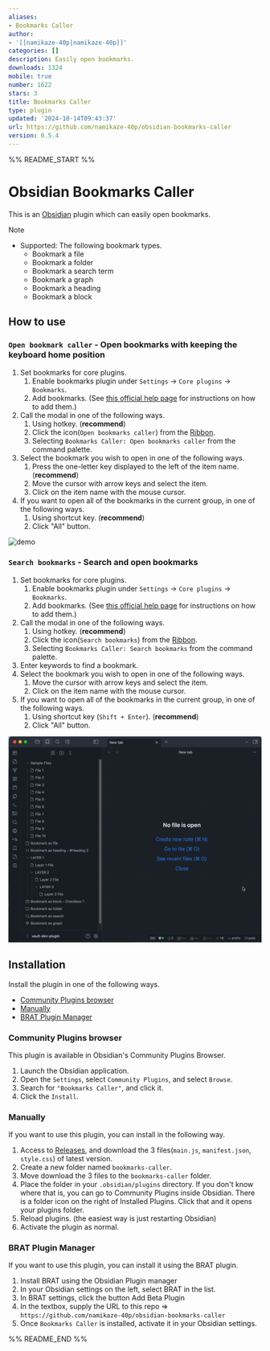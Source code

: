 ```yaml
---
aliases:
- Bookmarks Caller
author:
- '[[namikaze-40p|namikaze-40p]]'
categories: []
description: Easily open bookmarks.
downloads: 1324
mobile: true
number: 1622
stars: 3
title: Bookmarks Caller
type: plugin
updated: '2024-10-14T09:43:37'
url: https://github.com/namikaze-40p/obsidian-bookmarks-caller
version: 0.5.4
---
```


%% README_START %%

# Obsidian Bookmarks Caller

This is an [Obsidian](https://obsidian.md/) plugin which can easily open bookmarks.

> [!NOTE]
>
> - Supported: The following bookmark types.
>   - Bookmark a file
>   - Bookmark a folder
>   - Bookmark a search term
>   - Bookmark a graph
>   - Bookmark a heading
>   - Bookmark a block

## How to use

### `Open bookmark caller` - Open bookmarks with keeping the keyboard home position

1. Set bookmarks for core plugins.
    1. Enable bookmarks plugin under `Settings` → `Core plugins` → `Bookmarks`.
    1. Add bookmarks. (See [this official help page](https://help.obsidian.md/Plugins/Bookmarks) for instructions on how to add them.)
1. Call the modal in one of the following ways.
    1. Using hotkey. (**recommend**)
    1. Click the icon(`Open bookmarks caller`) from the [Ribbon](https://help.obsidian.md/User+interface/Ribbon).
    1. Selecting `Bookmarks Caller: Open bookmarks caller` from the command palette.
1. Select the bookmark you wish to open in one of the following ways.
    1. Press the one-letter key displayed to the left of the item name. (**recommend**)
    1. Move the cursor with arrow keys and select the item.
    1. Click on the item name with the mouse cursor.
1. If you want to open all of the bookmarks in the current group, in one of the following ways.
    1. Using shortcut key. (**recommend**)
    1. Click "All" button.

![demo](https://raw.githubusercontent.com/namikaze-40p/obsidian-bookmarks-caller/main/demo/open-bookmarks.gif)

### `Search bookmarks` - Search and open bookmarks

1. Set bookmarks for core plugins.
    1. Enable bookmarks plugin under `Settings` → `Core plugins` → `Bookmarks`.
    1. Add bookmarks. (See [this official help page](https://help.obsidian.md/Plugins/Bookmarks) for instructions on how to add them.)
1. Call the modal in one of the following ways.
    1. Using hotkey. (**recommend**)
    1. Click the icon(`Search bookmarks`) from the [Ribbon](https://help.obsidian.md/User+interface/Ribbon).
    1. Selecting `Bookmarks Caller: Search bookmarks` from the command palette.
1. Enter keywords to find a bookmark.
1. Select the bookmark you wish to open in one of the following ways.
    1. Move the cursor with arrow keys and select the item.
    1. Click on the item name with the mouse cursor.
1. If you want to open all of the bookmarks in the current group, in one of the following ways.
    1. Using shortcut key (`Shift + Enter`). (**recommend**)
    1. Click "All" button.

![demo](https://raw.githubusercontent.com/namikaze-40p/obsidian-bookmarks-caller/main/demo/ver-0.5.0/search-bookmarks.gif)

## Installation

Install the plugin in one of the following ways.

- [Community Plugins browser](#community-plugins-browser)
- [Manually](#manually)
- [BRAT Plugin Manager](#brat-plugin-manager)

### Community Plugins browser

This plugin is available in Obsidian's Community Plugins Browser.

1. Launch the Obsidian application.
1. Open the `Settings`, select `Community Plugins`, and select `Browse`.
1. Search for `"Bookmarks Caller"`, and click it.
1. Click the `Install`.

### Manually

If you want to use this plugin, you can install in the following way.

1. Access to [Releases](https://github.com/namikaze-40p/obsidian-bookmarks-caller/releases), and download the 3 files(`main.js`, `manifest.json`, `style.css`) of latest version.
1. Create a new folder named `bookmarks-caller`.
1. Move download the 3 files to the `bookmarks-caller` folder.
1. Place the folder in your `.obsidian/plugins` directory. If you don't know where that is, you can go to Community Plugins inside Obsidian. There is a folder icon on the right of Installed Plugins. Click that and it opens your plugins folder.
1. Reload plugins. (the easiest way is just restarting Obsidian)
1. Activate the plugin as normal.

### BRAT Plugin Manager

If you want to use this plugin, you can install it using the BRAT plugin.

1. Install BRAT using the Obsidian Plugin manager
1. In your Obsidian settings on the left, select BRAT in the list.
1. In BRAT settings, click the button Add Beta Plugin
1. In the textbox, supply the URL to this repo => `https://github.com/namikaze-40p/obsidian-bookmarks-caller`
1. Once `Bookmarks Caller` is installed, activate it in your Obsidian settings.


%% README_END %%